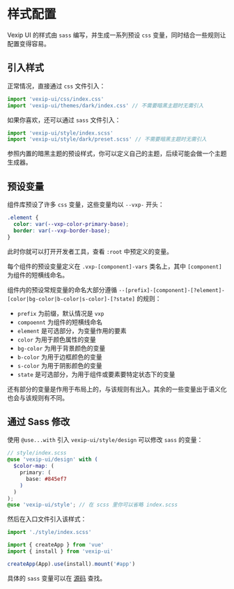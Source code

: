 # 样式配置

Vexip UI 的样式由 `sass` 编写，并生成一系列预设 `css` 变量，同时结合一些规则让配置变得容易。

## 引入样式

正常情况，直接通过 `css` 文件引入：

```ts
import 'vexip-ui/css/index.css'
import 'vexip-ui/themes/dark/index.css' // 不需要暗黑主题时无需引入
```

如果你喜欢，还可以通过 `sass` 文件引入：

```ts
import 'vexip-ui/style/index.scss'
import 'vexip-ui/style/dark/preset.scss' // 不需要暗黑主题时无需引入
```

参照内置的暗黑主题的预设样式，你可以定义自己的主题，后续可能会做一个主题生成器。

## 预设变量

组件库预设了许多 `css` 变量，这些变量均以 `--vxp-` 开头：

```css
.element {
  color: var(--vxp-color-primary-base);
  border: var(--vxp-border-base);
}
```

此时你就可以打开开发者工具，查看 `:root` 中预定义的变量。

每个组件的预设变量定义在 `.vxp-[component]-vars` 类名上，其中 `[component]` 为组件的短横线命名。

组件内的预设常规变量的命名大部分遵循 `--[prefix]-[component]-[?element]-[color|bg-color|b-color|s-color]-[?state]` 的规则：

- `prefix` 为前缀，默认情况是 `vxp`
- `compoennt` 为组件的短横线命名
- `element` 是可选部分，为变量作用的要素
- `color` 为用于颜色属性的变量
- `bg-color` 为用于背景颜色的变量
- `b-color` 为用于边框颜色的变量
- `s-color` 为用于阴影颜色的变量
- `state` 是可选部分，为用于组件或要素要特定状态下的变量

还有部分的变量是作用于布局上的，与该规则有出入。其余的一些变量出于语义化也会与该规则有不同。

## 通过 Sass 修改

使用 `@use...with` 引入 `vexip-ui/style/design` 可以修改 `sass` 的变量：

```scss
// style/index.scss
@use 'vexip-ui/design' with (
  $color-map: (
    primary: (
      base: #845ef7
    )
  )
);
@use 'vexip-ui/style'; // 在 scss 里你可以省略 index.scss
```

然后在入口文件引入该样式：

```ts
import './style/index.scss'

import { createApp } from 'vue'
import { install } from 'vexip-ui'

createApp(App).use(install).mount('#app')
```

具体的 `sass` 变量可以在 [源码](https://github.com/qmhc/vexip-ui/blob/main/style/design/variables.scss) 查找。
